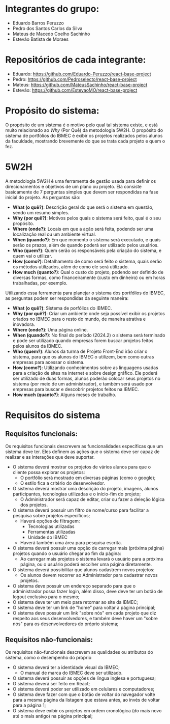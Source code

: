 # Integrantes do grupo:
- Eduardo Barros Peruzzo
- Pedro dos Santos Carlos da Silva
- Mateus de Macedo Coelho Sachinho
- Estevão Batista de Moraes

# Repositórios de cada integrante:
- Eduardo: https://github.com/Eduardo-Peruzzo/react-base-project
- Pedro: https://github.com/Pedroselecto/react-base-project
- Mateus: https://github.com/MateusSachinho/react-base-project
- Estevão: https://github.com/EstevaoMO/react-base-project

# Propósito do sistema:
O propósito de um sistema é o motivo pelo qual tal sistema existe, e está muito relacionado ao  _Why_ (Por Quê) da metodologia 5W2H. O propósito do sistema de portfólios do IBMEC é exibir os projetos realizados pelos alunos da faculdade, mostrando brevemente do que se trata cada projeto e quem o fez.

# 5W2H
A metodologia 5W2H é uma ferramenta de gestão usada para definir os direcionamentos e objetivos de um plano ou projeto. Ela consiste basicamente de 7 perguntas simples que devem ser respondidas na fase inicial do projeto. As perguntas são:
- **What (o quê?)**: Descrição geral do que será o sistema em questão, sendo um resumo simples.
- **Why (por quê?)**: Motivos pelos quais o sistema será feito, qual é o seu propósito.
- **Where (onde?)**: Locais em que a ação será feita, podendo ser uma localização real ou um ambiente virtual.
- **When (quando?)**: Em que momento o sistema será executado, e quais serão os prazos, além de quando poderá ser utilizado pelos usuários.
- **Who (quem?)**: Quem serão os responsáveis pela criação do sistema, e quem vai o utilizar.
- **How (como?)**: Detalhamento de como será feito o sistema, quais serão os métodos utilizados, além de como ele será utilizado.
- **How much (quanto?)**: Qual o custo do projeto, podendo ser definido de diversas formas, como financeiramente (custo em dinheiro) ou em horas trabalhadas, por exemplo.

Utilizando essa ferramenta para planejar o sistema dos portfólios do IBMEC, as perguntas podem ser respondidas da seguinte maneira:
- **What (o quê?)**: Sistema de porfólios do IBMEC.
- **Why (por quê?)**: Criar um ambiente onde seja possível exibir os projetos criados no IBMEC para o resto do mundo, de maneira atrativa e inovadora.
- **Where (onde?)**: Uma página online.
- **When (quando?)**: No final do período (2024.2) o sistema será terminado e pode ser utilizado quando empresas forem buscar projetos feitos pelos alunos da IBMEC.
- **Who (quem?)**: Alunos da turma de Projeto Front-End irão criar o sistema, para que os alunos do IBMEC o utilizem, bem como outras empresas para acessar o sistema.
- **How (como?)**: Utilizando conhecimentos sobre as linguagens usadas para a criação de sites na internet e sobre design gráfico. Ele poderá ser utilizado de duas formas, alunos poderão colocar seus projetos no sistema (por meio de um administrador), e também será usado por empresas para buscar e descobrir projetos feitos na IBMEC.
- **How much (quanto?)**: Alguns meses de trabalho.

# Requisitos do sistema
## Requisitos funcionais:
Os requisitos funcionais descrevem as funcionalidades específicas que um sistema deve ter. Eles definem as ações que o sistema deve ser capaz de realizar e as interações que deve suportar.
- O sistema deverá mostrar os projetos de vários alunos para que o cliente possa explorar os projetos:
  - O portfólio será mostrado em diversas páginas (como o google);
  - O estilo fica a critério do desenvolvedor.
- O sistema deverá mostrar uma descrição do projeto, imagens, alunos participantes, tecnologias utilizadas e o início-fim do projeto;
  - O Administrador será capaz de editar, criar ou fazer a deleção lógica dos projetos.
- O sistema deverá possuir um filtro de nome/curso para facilitar a pesquisa sobre projetos específicos;
  - Haverá opções de filtragem:
    - Tecnologias utilizadas
    - Ferramentas utilizadas
    - Unidade do IBMEC
  - Haverá também uma área para pesquisa escrita.
- O sistema deverá possuir uma opção de carregar mais (próxima página) projetos quando o usuário chegar ao fim da página:
  - Ao carregar mais projetos o sistema levará o usuário para a próxima página, ou o usuário poderá escolher uma página diretamente.
- O sistema deverá possibilitar que alunos cadastrem novos projetos:
  - Os alunos devem recorrer ao Administrador para cadastrar novos projetos.
- O sistema deve possuir um endereço separado para que o administrador possa fazer login, além disso, deve deve ter um botão de logout exclusivo para o mesmo;
- O sistema deve ter um meio para retornar ao site da IBMEC;
- O sistema deve ter um link de "home" para voltar à página principal;
- O sistema deve possuir um link "sobre nós" em cada projeto que diz respeito aos seus desenvolvedores, e também deve haver um "sobre nós" para os desenvolvedores do próprio sistema;

## Requisitos não-funcionais:
Os requisitos não-funcionais descrevem as qualidades ou atributos do sistema, como o desempenho do próprio
- O sistema deverá ter a identidade visual da IBMEC;
  - O manual de marca do IBMEC deve ser utilizado.
- O sistema deverá possuir as opções de língua inglesa e portuguesa;
- O sistema deverá ser feito em React;
- O sistema deverá poder ser utilizado em celulares e computadores;
- O sistema deve fazer com que o botão de voltar do navegador volte para a mesma página da listagem que estava antes, ao invés de voltar para a página 1;
- O sistema deve exibir os projetos em ordem cronológica (do mais novo até o mais antigo) na página principal;
